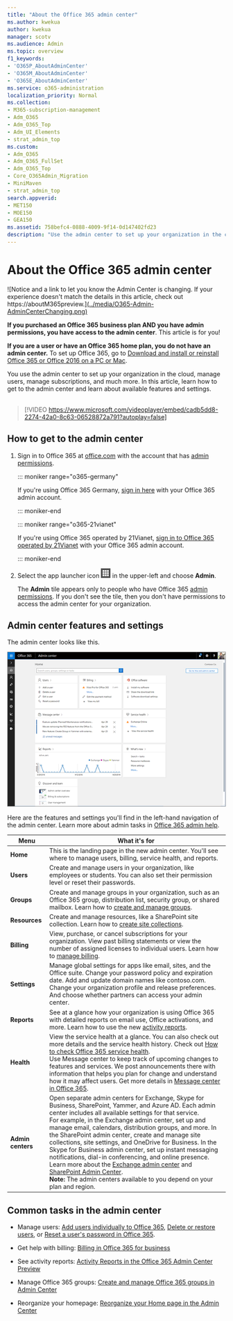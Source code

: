 ```yaml
---
title: "About the Office 365 admin center"
ms.author: kwekua
author: kwekua
manager: scotv
ms.audience: Admin
ms.topic: overview
f1_keywords:
- 'O365P_AboutAdminCenter'
- 'O365M_AboutAdminCenter'
- 'O365E_AboutAdminCenter'
ms.service: o365-administration
localization_priority: Normal
ms.collection: 
- M365-subscription-management
- Adm_O365
- Adm_O365_Top
- Adm_UI_Elements
- strat_admin_top
ms.custom:
- Adm_O365
- Adm_O365_FullSet
- Adm_O365_Top
- Core_O365Admin_Migration
- MiniMaven
- strat_admin_top
search.appverid:
- MET150
- MOE150
- GEA150
ms.assetid: 758befc4-0888-4009-9f14-0d147402fd23
description: "Use the admin center to set up your organization in the cloud, and manage users and subscriptions. Get started by signing in to the account with admin permissions."
---
```


# About the Office 365 admin center

![Notice and a link to let you know the Admin Center is changing. If your experience doesn't match the details in this article, check out https://aboutM365preview.][(../media/O365-Admin-AdminCenterChanging.png)](../microsoft-365-admin-center-preview.md)

**If you purchased an Office 365 business plan AND you have admin permissions, you have access to the admin center**. This article is for you! 

**If you are a user or have an Office 365 home plan, you do not have an admin center.** To set up Office 365, go to [Download and install or reinstall Office 365 or Office 2016 on a PC or Mac](https://support.office.com/article/4414eaaf-0478-48be-9c42-23adc4716658.aspx).
   
You use the admin center to set up your organization in the cloud, manage users, manage subscriptions, and much more. In this article, learn how to get to the admin center and learn about available features and settings.
<br><br>  
> [!VIDEO https://www.microsoft.com/videoplayer/embed/cadb5dd8-2274-42a0-8c63-06528872a791?autoplay=false]
  
## How to get to the admin center

1. Sign in to Office 365 at [office.com](https://www.office.com/) with the account that has [admin permissions](../add-users/about-admin-roles.md).
    
    ::: moniker range="o365-germany"

    If you're using Office 365 Germany, [sign in here](https://portal.office.de/) with your Office 365 admin account. 

    ::: moniker-end

    ::: moniker range="o365-21vianet"

    If you're using Office 365 operated by 21Vianet, [sign in to Office 365 operated by 21Vianet](https://login.partner.microsoftonline.cn) with your Office 365 admin account. 
    
    ::: moniker-end

2. Select the app launcher icon ![Office 365 app launcher icon](../media/0aaa6945-f9a4-4b13-bf5f-d5c5dbe978fb.png) in the upper-left and choose **Admin**.
    
    The **Admin** tile appears only to people who have Office 365 [admin permissions](../add-users/about-admin-roles.md). If you don't see the tile, then you don't have permissions to access the admin center for your organization.
    
## Admin center features and settings

The admin center looks like this.
  
![New admin center preview home page](../media/0b886dad-6238-48ae-8dda-3102b68fa9ae.png)
  
Here are the features and settings you'll find in the left-hand navigation of the admin center. Learn more about admin tasks in [Office 365 admin help](https://support.office.com/article/17d3ff3f-3601-466e-b5a1-482b31cfb791.aspx).
  


|**Menu**|**What it's for**|
|-----|-----|
|**Home** <br/> |This is the landing page in the new admin center. You'll see where to manage users, billing, service health, and reports.  <br/> |
|**Users** <br/> |Create and manage users in your organization, like employees or students. You can also set their permission level or reset their passwords.  <br/> |
|**Groups** <br/> |Create and manage groups in your organization, such as an Office 365 group, distribution list, security group, or shared mailbox. Learn how to [create and manage groups](../create-groups/create-groups.md).  <br/> |
|**Resources** <br/> |Create and manage resources, like a SharePoint site collection. Learn how to [create site collections](https://support.office.com/article/3a3d7ab9-5d21-41f1-b4bd-5200071dd539.aspx).  <br/> |
|**Billing** <br/> |View, purchase, or cancel subscriptions for your organization. View past billing statements or view the number of assigned licenses to individual users. Learn how to [manage billing](../subscriptions-and-billing/subscriptions-and-billing.md).  <br/> |
|**Settings** <br/> |Manage global settings for apps like email, sites, and the Office suite. Change your password policy and expiration date. Add and update domain names like contoso.com. Change your organization profile and release preferences. And choose whether partners can access your admin center.  <br/> |
|**Reports** <br/> |See at a glance how your organization is using Office 365 with detailed reports on email use, Office activations, and more. Learn how to use the new [activity reports](../activity-reports/activity-reports.md).  <br/> |
|**Health** <br/> |View the service health at a glance. You can also check out more details and the service health history. Check out [How to check Office 365 service health](https://support.office.com/article/932AD3AD-533C-418A-B938-6E44E8BC33B0).  <br/> Use Message center to keep track of upcoming changes to features and services. We post announcements there with information that helps you plan for change and understand how it may affect users. Get more details in [Message center in Office 365](../manage/message-center.md).  <br/> |
|**Admin centers** <br/> |Open separate admin centers for Exchange, Skype for Business, SharePoint, Yammer, and Azure AD. Each admin center includes all available settings for that service.  <br/> For example, in the Exchange admin center, set up and manage email, calendars, distribution groups, and more. In the SharePoint admin center, create and manage site collections, site settings, and OneDrive for Business. In the Skype for Business admin center, set up instant messaging notifications, dial-in conferencing, and online presence.  <br/> Learn more about the [Exchange admin center](https://go.microsoft.com/fwlink/p/?LinkID=271807) and [SharePoint Admin Center](https://support.office.com/article/79eb0420-8cbd-4bcb-a90b-ddc7d3ab4b3a.aspx).<br/> **Note:** The admin centers available to you depend on your plan and region.           |
   
## Common tasks in the admin center

- Manage users: [Add users individually to Office 365](../add-users/add-users.md), [Delete or restore users](../add-users/delete-a-user.md), or [Reset a user's password in Office 365](../add-users/reset-passwords.md).
    
- Get help with billing: [Billing in Office 365 for business](../subscriptions-and-billing/subscriptions-and-billing.md)
    
- See activity reports: [Activity Reports in the Office 365 Admin Center Preview](../activity-reports/activity-reports.md)
    
- Manage Office 365 groups: [Create and manage Office 365 groups in Admin Center](../create-groups/create-groups.md)
    
- Reorganize your homepage: [Reorganize your Home page in the Admin Center](https://support.office.com/article/953c41fd-7db4-4273-bf0f-2179ad9c6547.aspx)
    

